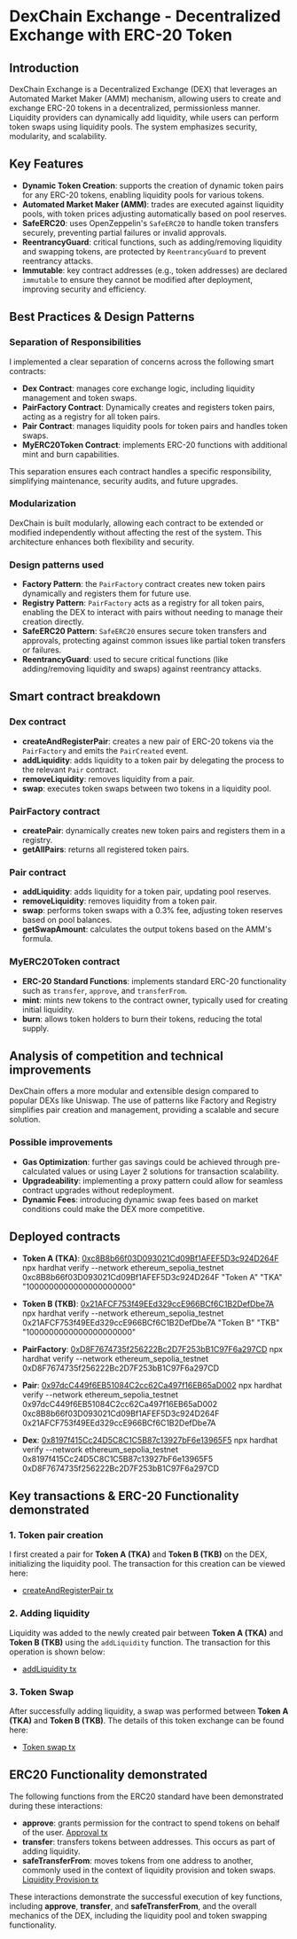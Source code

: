 # DexChain Exchange - Decentralized Exchange with ERC-20 Token

## Introduction

DexChain Exchange is a Decentralized Exchange (DEX) that leverages an Automated Market Maker (AMM) mechanism, allowing users to create and exchange ERC-20 tokens in a decentralized, permissionless manner. Liquidity providers can dynamically add liquidity, while users can perform token swaps using liquidity pools. The system emphasizes security, modularity, and scalability.

## Key Features

- **Dynamic Token Creation**: supports the creation of dynamic token pairs for any ERC-20 tokens, enabling liquidity pools for various tokens.
- **Automated Market Maker (AMM)**: trades are executed against liquidity pools, with token prices adjusting automatically based on pool reserves.
- **SafeERC20**: uses OpenZeppelin's `SafeERC20` to handle token transfers securely, preventing partial failures or invalid approvals.
- **ReentrancyGuard**: critical functions, such as adding/removing liquidity and swapping tokens, are protected by `ReentrancyGuard` to prevent reentrancy attacks.
- **Immutable**: key contract addresses (e.g., token addresses) are declared `immutable` to ensure they cannot be modified after deployment, improving security and efficiency.

## Best Practices & Design Patterns

### Separation of Responsibilities

I implemented a clear separation of concerns across the following smart contracts:

- **Dex Contract**: manages core exchange logic, including liquidity management and token swaps.
- **PairFactory Contract**: Dynamically creates and registers token pairs, acting as a registry for all token pairs.
- **Pair Contract**: manages liquidity pools for token pairs and handles token swaps.
- **MyERC20Token Contract**: implements ERC-20 functions with additional mint and burn capabilities.

This separation ensures each contract handles a specific responsibility, simplifying maintenance, security audits, and future upgrades.

### Modularization

DexChain is built modularly, allowing each contract to be extended or modified independently without affecting the rest of the system. This architecture enhances both flexibility and security.

### Design patterns used

- **Factory Pattern**: the `PairFactory` contract creates new token pairs dynamically and registers them for future use.
- **Registry Pattern**: `PairFactory` acts as a registry for all token pairs, enabling the DEX to interact with pairs without needing to manage their creation directly.
- **SafeERC20 Pattern**: `SafeERC20` ensures secure token transfers and approvals, protecting against common issues like partial token transfers or failures.
- **ReentrancyGuard**: used to secure critical functions (like adding/removing liquidity and swaps) against reentrancy attacks.

## Smart contract breakdown

### Dex contract

- **createAndRegisterPair**: creates a new pair of ERC-20 tokens via the `PairFactory` and emits the `PairCreated` event.
- **addLiquidity**: adds liquidity to a token pair by delegating the process to the relevant `Pair` contract.
- **removeLiquidity**: removes liquidity from a pair.
- **swap**: executes token swaps between two tokens in a liquidity pool.

### PairFactory contract

- **createPair**: dynamically creates new token pairs and registers them in a registry.
- **getAllPairs**: returns all registered token pairs.

### Pair contract

- **addLiquidity**: adds liquidity for a token pair, updating pool reserves.
- **removeLiquidity**: removes liquidity from a token pair.
- **swap**: performs token swaps with a 0.3% fee, adjusting token reserves based on pool balances.
- **getSwapAmount**: calculates the output tokens based on the AMM's formula.

### MyERC20Token contract

- **ERC-20 Standard Functions**: implements standard ERC-20 functionality such as `transfer`, `approve`, and `transferFrom`.
- **mint**: mints new tokens to the contract owner, typically used for creating initial liquidity.
- **burn**: allows token holders to burn their tokens, reducing the total supply.

## Analysis of competition and technical improvements

DexChain offers a more modular and extensible design compared to popular DEXs like Uniswap. The use of patterns like Factory and Registry simplifies pair creation and management, providing a scalable and secure solution.

### Possible improvements

- **Gas Optimization**: further gas savings could be achieved through pre-calculated values or using Layer 2 solutions for transaction scalability.
- **Upgradeability**: implementing a proxy pattern could allow for seamless contract upgrades without redeployment.
- **Dynamic Fees**: introducing dynamic swap fees based on market conditions could make the DEX more competitive.

## Deployed contracts

- **Token A (TKA)**: [0xc8B8b66f03D093021Cd09Bf1AFEF5D3c924D264F](https://sepolia.etherscan.io/address/0xc8B8b66f03D093021Cd09Bf1AFEF5D3c924D264F#code)
  npx hardhat verify --network ethereum_sepolia_testnet 0xc8B8b66f03D093021Cd09Bf1AFEF5D3c924D264F "Token A" "TKA" "1000000000000000000000"

- **Token B (TKB)**: [0x21AFCF753f49EEd329ccE966BCf6C1B2DefDbe7A](https://sepolia.etherscan.io/address/0x21AFCF753f49EEd329ccE966BCf6C1B2DefDbe7A#code)
  npx hardhat verify --network ethereum_sepolia_testnet 0x21AFCF753f49EEd329ccE966BCf6C1B2DefDbe7A "Token B" "TKB" "1000000000000000000000"

- **PairFactory**: [0xD8F7674735f256222Bc2D7F253bB1C97F6a297CD](https://sepolia.etherscan.io/address/0xD8F7674735f256222Bc2D7F253bB1C97F6a297CD#code)
  npx hardhat verify --network ethereum_sepolia_testnet 0xD8F7674735f256222Bc2D7F253bB1C97F6a297CD

- **Pair**: [0x97dcC449f6EB51084C2cc62Ca497f16EB65aD002](https://sepolia.etherscan.io/address/0x97dcC449f6EB51084C2cc62Ca497f16EB65aD002#code)
  npx hardhat verify --network ethereum_sepolia_testnet 0x97dcC449f6EB51084C2cc62Ca497f16EB65aD002 0xc8B8b66f03D093021Cd09Bf1AFEF5D3c924D264F 0x21AFCF753f49EEd329ccE966BCf6C1B2DefDbe7A

- **Dex**: [0x8197f415Cc24D5C8C1C5B87c13927bF6e13965F5](https://sepolia.etherscan.io/address/0x8197f415Cc24D5C8C1C5B87c13927bF6e13965F5#code)
  npx hardhat verify --network ethereum_sepolia_testnet 0x8197f415Cc24D5C8C1C5B87c13927bF6e13965F5 0xD8F7674735f256222Bc2D7F253bB1C97F6a297CD

## Key transactions & ERC-20 Functionality demonstrated

### 1. Token pair creation

I first created a pair for **Token A (TKA)** and **Token B (TKB)** on the DEX, initializing the liquidity pool. The transaction for this creation can be viewed here:

- [createAndRegisterPair tx](https://sepolia.etherscan.io/tx/0x9438a65f42537510b2a5b4dd85f97700bbcd0dc21e0a54ee319f0e8a3483b649)

### 2. Adding liquidity

Liquidity was added to the newly created pair between **Token A (TKA)** and **Token B (TKB)** using the `addLiquidity` function. The transaction for this operation is shown below:

- [addLiquidity tx](https://sepolia.etherscan.io/tx/0x82c12bb9f65d00c71478797efa759e9ad4c924cc952d8847d8b5bee2f1df2fc6)

### 3. Token Swap

After successfully adding liquidity, a swap was performed between **Token A (TKA)** and **Token B (TKB)**. The details of this token exchange can be found here:

- [Token swap tx](https://sepolia.etherscan.io/tx/0x4316f8621ec3817ac125609a551d3b84c69b1f424aa06af65b047185ff81f5e1)

## ERC20 Functionality demonstrated

The following functions from the ERC20 standard have been demonstrated during these interactions:

- **approve**: grants permission for the contract to spend tokens on behalf of the user. [Approval tx](https://sepolia.etherscan.io/tx/0x9438a65f42537510b2a5b4dd85f97700bbcd0dc21e0a54ee319f0e8a3483b649)
- **transfer**: transfers tokens between addresses. This occurs as part of adding liquidity.
- **safeTransferFrom**: moves tokens from one address to another, commonly used in the context of liquidity provision and token swaps. [Liquidity Provision tx](https://sepolia.etherscan.io/tx/0x82c12bb9f65d00c71478797efa759e9ad4c924cc952d8847d8b5bee2f1df2fc6)

These interactions demonstrate the successful execution of key functions, including **approve**, **transfer**, and **safeTransferFrom**, and the overall mechanics of the DEX, including the liquidity pool and token swapping functionality.
